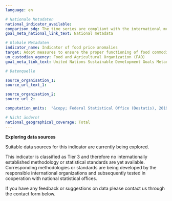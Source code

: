 ```yaml
---
language: en

# Nationale Metadaten
national_indicator_available:
comparison_sdg: The time series are compliant with the international metadata description.
goal_meta_national_link_text: National metadata

# Globale Metadaten
indicator_name: Indicator of food price anomalies
target: Adopt measures to ensure the proper functioning of food commodity markets and their derivatives and facilitate timely access to market information, including on food reserves, in order to help limit extreme food price volatility
un_custodian_agency: Food and Agricultural Organization (FAO)
goal_meta_link_text: United Nations Sustainable Development Goals Metadata

# Datenquelle

source_organisation_1:
source_url_text_1:

source_organisation_2:
source_url_2:

computation_units:  "&copy; Federal Statistical Office (Destatis), 2019"

# Nicht ändern!
national_geographical_coverage: Total
---
```

**Exploring data sources**

Suitable data sources for this indicator are currently being explored.

This indicator is classified as Tier 3 and therefore no internationally established methodology or statistical standards are yet available. Corresponding methodologies or standards are being developed by the responsible international organizations and subsequently tested in cooperation with national statistical offices.

If you have any feedback or suggestions on data please contact us through the contact form below.

